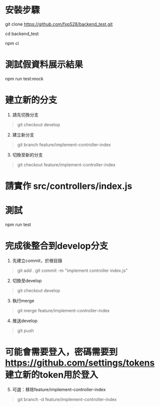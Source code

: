 # 安裝步驟
git clone https://github.com/fxp528/backend_test.git

cd backend_test

npm ci

# 測試假資料展示結果
npm run test:mock

# 建立新的分支
1. 請先切換分支
> git checkout develop
2. 建立新分支
> git branch feature/implement-controller-index
3. 切換至新的分支
> git checkout feature/implement-controller-index

# 請實作 src/controllers/index.js

# 測試
npm run test

# 完成後整合到develop分支
1. 先建立commit，於根目錄
> git add .
> git commit -m "implement controller index.js"

2. 切換至develop
> git checkout develop

3. 執行merge
> git merge feature/implement-controller-index

4. 推送develop
> git push
# 可能會需要登入，密碼需要到 https://github.com/settings/tokens 建立新的token用於登入

5. 可選：移除feature/implement-controller-index
> git branch -d feature/implement-controller-index